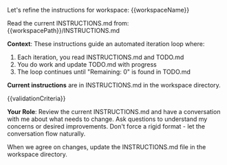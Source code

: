 Let's refine the instructions for workspace: {{workspaceName}}

Read the current INSTRUCTIONS.md from: {{workspacePath}}/INSTRUCTIONS.md

**Context**: These instructions guide an automated iteration loop where:
1. Each iteration, you read INSTRUCTIONS.md and TODO.md
2. You do work and update TODO.md with progress
3. The loop continues until "Remaining: 0" is found in TODO.md

**Current instructions** are in INSTRUCTIONS.md in the workspace directory.

{{validationCriteria}}

**Your Role**:
Review the current INSTRUCTIONS.md and have a conversation with me about what needs to change. Ask questions to understand my concerns or desired improvements. Don't force a rigid format - let the conversation flow naturally.

When we agree on changes, update the INSTRUCTIONS.md file in the workspace directory.
